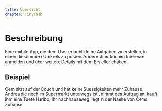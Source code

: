 ```yaml
---
title: Übersicht
chapter: TinyTask
---
```


# Beschreibung
Eine mobile App, die dem User erlaubt kleine Aufgaben zu erstellen, in einem bestimmten Umkreis zu posten. Andere User können Interesse anmelden und über weitere Details mit dem Ersteller chatten.

## Beispiel
Cem sitzt auf der Couch und hat keine Suessigkeiten mehr Zuhause, Andrea die noch im Supermarkt unterwegs ist , nimmt den Auftrag an, kauft ihm eine Tuete Haribo, ihr Nachhauseweg liegt in der Naehe von Cems Zuhause.